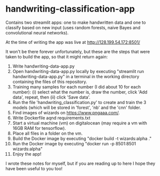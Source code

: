 # handwriting-classification-app
Contains two streamlit apps: one to make handwritten data and one to classify based on new input (uses random forests, naive Bayes and convolutional neural networks). 

At the time of writing the app was live at http://128.199.54.172:8501/

It won't be there forever unfortunately, but these are the steps that were taken to build the app, so that it might return again:

1. Write handwriting-data-app.py
2. Open handwriting-data-app.py locally by executing "streamlit run handwriting-data-app.py" in a terminal in the working directory containing the files of this repository.
3. Training many samples for each number (I did about 10 for each number): (i) select what the number is, draw the number, click 'Add data', repeat, then (ii) click 'Save data'. 
4. Run the file 'handwriting_classification.py' to create and train the 3 models (which will be stored in 'forest', 'nb' and the 'cnn' folder. 
5. Find images of wizards on https://www.pngaaa.com/.
6. Write Dockerfile aqnd requirements.txt
7. Start a virtual machine (vm) on digitalocean (may require a vm with 16GB RAM for tensorflow). 
8. Place all files in a folder on the vm. 
9. Build the Docker image by executing "docker build -t  wizards:alpha ."
10. Run the Docker image by executing "docker run -p 8501:8501 wizards:alpha"
11. Enjoy the app!

I wrote these notes for myself, but if you are reading up to here I hope they have been useful to you too! 

